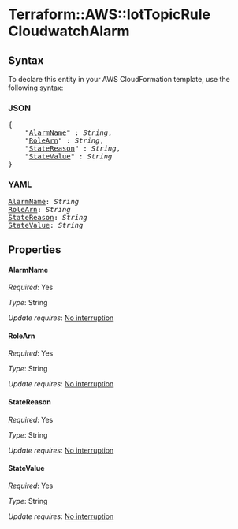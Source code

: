 # Terraform::AWS::IotTopicRule CloudwatchAlarm

## Syntax

To declare this entity in your AWS CloudFormation template, use the following syntax:

### JSON

<pre>
{
    "<a href="#alarmname" title="AlarmName">AlarmName</a>" : <i>String</i>,
    "<a href="#rolearn" title="RoleArn">RoleArn</a>" : <i>String</i>,
    "<a href="#statereason" title="StateReason">StateReason</a>" : <i>String</i>,
    "<a href="#statevalue" title="StateValue">StateValue</a>" : <i>String</i>
}
</pre>

### YAML

<pre>
<a href="#alarmname" title="AlarmName">AlarmName</a>: <i>String</i>
<a href="#rolearn" title="RoleArn">RoleArn</a>: <i>String</i>
<a href="#statereason" title="StateReason">StateReason</a>: <i>String</i>
<a href="#statevalue" title="StateValue">StateValue</a>: <i>String</i>
</pre>

## Properties

#### AlarmName

_Required_: Yes

_Type_: String

_Update requires_: [No interruption](https://docs.aws.amazon.com/AWSCloudFormation/latest/UserGuide/using-cfn-updating-stacks-update-behaviors.html#update-no-interrupt)

#### RoleArn

_Required_: Yes

_Type_: String

_Update requires_: [No interruption](https://docs.aws.amazon.com/AWSCloudFormation/latest/UserGuide/using-cfn-updating-stacks-update-behaviors.html#update-no-interrupt)

#### StateReason

_Required_: Yes

_Type_: String

_Update requires_: [No interruption](https://docs.aws.amazon.com/AWSCloudFormation/latest/UserGuide/using-cfn-updating-stacks-update-behaviors.html#update-no-interrupt)

#### StateValue

_Required_: Yes

_Type_: String

_Update requires_: [No interruption](https://docs.aws.amazon.com/AWSCloudFormation/latest/UserGuide/using-cfn-updating-stacks-update-behaviors.html#update-no-interrupt)

